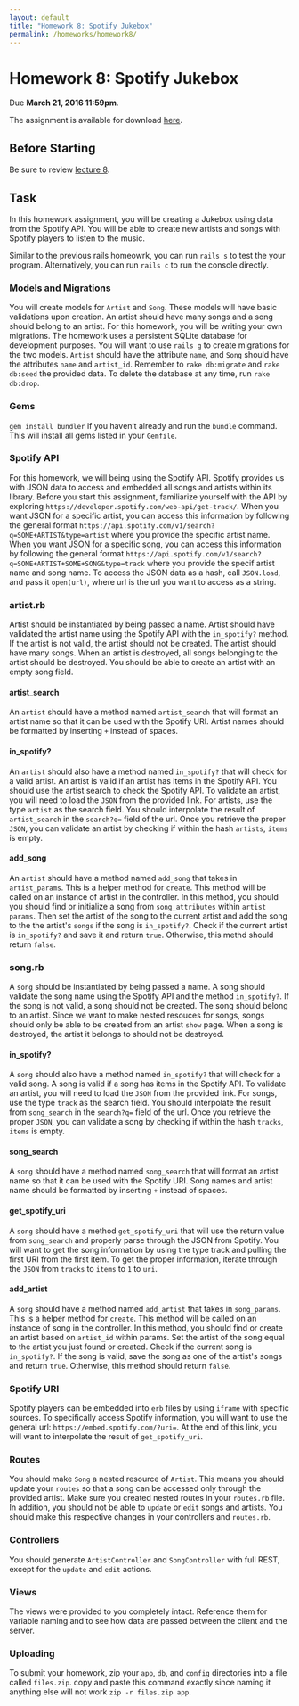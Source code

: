 ```yaml
---
layout: default
title: "Homework 8: Spotify Jukebox"
permalink: /homeworks/homework8/
---
```


# Homework 8: Spotify Jukebox
Due **March 21, 2016 11:59pm**.

The assignment is available for download [here](cis196_homework_8.zip).

## Before Starting
Be sure to review [lecture 8](//seas.upenn.edu/~cis196/lectures/lecture8.html).

## Task
In this homework assignment, you will be creating a Jukebox using data from the Spotify API. You will be able to create new artists and songs with Spotify players to listen to the music.

Similar to the previous rails homeowrk, you can run `rails s` to test the your program. Alternatively, you can run `rails c` to run the console directly.

### Models and Migrations
You will create models for `Artist` and `Song`. These models will have basic validations upon creation. An artist should have many songs and a song should belong to an artist. For this homework, you will be writing your own migrations. The homework uses a persistent SQLite database for development purposes. You will want to use `rails g` to create migrations for the two models. `Artist` should have the attribute `name`, and `Song` should have the attributes `name` and `artist_id`. Remember to `rake db:migrate` and `rake db:seed` the provided data. To delete the database at any time, run `rake db:drop`.

### Gems
`gem install bundler` if you haven’t already and run the `bundle` command. This will install all gems listed in your `Gemfile`.

### Spotify API
For this homework, we will being using the Spotify API. Spotify provides us with JSON data to access and embedded all songs and artists within its library. Before you start this assignment, familiarize yourself with the API by exploring `https://developer.spotify.com/web-api/get-track/`. When you want JSON for a specific artist, you can access this information by following the general format `https://api.spotify.com/v1/search?q=SOME+ARTIST&type=artist` where you provide the specific artist name. When you want JSON for a specific song, you can access this information by following the general format `https://api.spotify.com/v1/search?q=SOME+ARTIST+SOME+SONG&type=track` where you provide the specif artist name and song name. To access the JSON data as a hash, call `JSON.load`, and pass it `open(url)`, where url is the url you want to access as a string.

### artist.rb
Artist should be instantiated by being passed a name. Artist should have validated the artist name using the Spotify API with the `in_spotify?` method. If the artist is not valid, the artist should not be created. The artist should have many songs. When an artist is destroyed, all songs belonging to the artist should be destroyed. You should be able to create an artist with an empty song field.

#### artist_search
An `artist` should have a method named `artist_search` that will format an artist name so that it can be used with the Spotify URI. Artist names should be formatted by inserting `+` instead of spaces.

#### in_spotify?
An `artist` should also have a method named `in_spotify?` that will check for a valid artist. An artist is valid if an artist has items in the Spotify API. You should use the artist search to check the Spotify API. To validate an artist, you will need to load the `JSON` from the provided link. For artists, use the type `artist` as the search field. You should interpolate the result of `artist_search` in the `search?q=` field of the url. Once you retrieve the proper `JSON`, you can validate an artist by checking if within the hash `artists`, `items` is empty.

#### add_song
An `artist` should have a method named `add_song` that takes in `artist_params`. This is a helper method for `create`. This method will be called on an instance of artist in the controller. In this method, you should you should find or initialize a song from `song_attributes` within `artist params`. Then set the artist of the song to the current artist and add the song to the the artist's `songs` if the song is `in_spotify?`. Check if the current artist is `in_spotify?` and save it and return `true`. Otherwise, this methd should return `false`.

### song.rb
A `song` should be instantiated by being passed a name. A song should validate the song name using the Spotify API and the method `in_spotify?`. If the song is not valid, a song should not be created. The song should belong to an artist. Since we want to make nested resouces for songs, songs should only be able to be created from an artist `show` page. When a song is destroyed, the artist it belongs to should not be destroyed.

#### in_spotify?
A `song` should also have a method named `in_spotify?` that will check for a valid song. A song is valid if a song has items in the Spotify API. To validate an artist, you will need to load the `JSON` from the provided link. For songs, use the type `track` as the search field. You should interpolate the result from `song_search` in the `search?q=` field of the url. Once you retrieve the proper `JSON`, you can validate a song by checking if within the hash `tracks`, `items` is empty.

#### song_search
A `song` should have a method named `song_search` that will format an artist name so that it can be used with the Spotify URI. Song names and artist name should be formatted by inserting `+` instead of spaces.

#### get_spotify_uri
A `song` should have a method `get_spotify_uri` that will use the return value from `song_search` and properly parse through the JSON from Spotify. You will want to get the song information by using the type track and pulling the first URI from the first item. To get the proper information, iterate through the `JSON` from `tracks` to `items` to `1` to `uri`.

#### add_artist
A `song` should have a method named `add_artist` that takes in `song_params`. This is a helper method for `create`. This method will be called on an instance of song in the controller. In this method, you should find or create an artist based on `artist_id` within params. Set the artist of the song equal to the artist you just found or created. Check if the current song is `in_spotify?`. If the song is valid, save the song as one of the artist's songs and return `true`. Otherwise, this method should return `false`.

### Spotify URI
Spotify players can be embedded into `erb` files by using `iframe` with specific sources. To specifically access Spotify information, you will want to use the general url: `https://embed.spotify.com/?uri=`. At the end of this link, you will want to interpolate the result of `get_spotify_uri`.

### Routes
You should make `Song` a nested resource of `Artist`. This means you should update your `routes` so that a song can be accessed only through the provided artist. Make sure you created nested routes in your `routes.rb` file. In addition, you should not be able to `update` or `edit` songs and artists. You should make this respective changes in your controllers and `routes.rb`.

### Controllers
You should generate `ArtistController` and `SongController` with full REST, except for the `update` and `edit` actions.

### Views
The views were provided to you completely intact. Reference them for variable naming and to see how data are passed between the client and the server.

### Uploading
To submit your homework, zip your `app`, `db`, and `config` directories into a file called `files.zip`. copy and paste this command exactly since naming it anything else will not work `zip -r files.zip app`.
